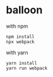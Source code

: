 # balloon

with npm
```
npm install
npx webpack
```

with yarn

```
yarn install
yarn run webpack
```
